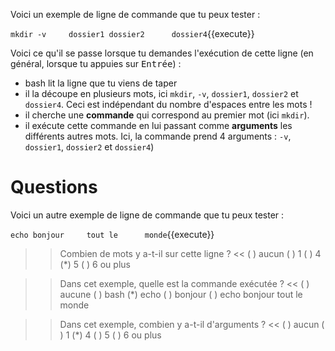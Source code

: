 Voici un exemple de ligne de commande que tu peux tester :

`mkdir -v     dossier1 dossier2      dossier4`{{execute}}

Voici ce qu'il se passe lorsque tu demandes l'exécution de cette ligne (en général, lorsque tu appuies sur <kbd>Entrée</kbd>) :

* bash lit la ligne que tu viens de taper
* il la découpe en plusieurs mots, ici `mkdir`, `-v`, `dossier1`, `dossier2` et `dossier4`. Ceci est indépendant du nombre d'espaces entre les mots !
* il cherche une **commande** qui correspond au premier mot (ici `mkdir`).
* il exécute cette commande en lui passant comme **arguments** les différents autres mots.
  Ici, la commande prend 4 arguments : `-v`, `dossier1`, `dossier2` et `dossier4`)

# Questions

Voici un autre exemple de ligne de commande que tu peux tester :

`echo bonjour     tout le      monde`{{execute}}

>> Combien de mots y a-t-il sur cette ligne ? <<
( ) aucun
( ) 1
( ) 4
(*) 5
( ) 6 ou plus

>> Dans cet exemple, quelle est la commande exécutée ? <<
( ) aucune
( ) bash
(*) echo
( ) bonjour
( ) echo bonjour     tout le      monde

>> Dans cet exemple, combien y a-t-il d'arguments ? <<
( ) aucun
( ) 1
(*) 4
( ) 5
( ) 6 ou plus

